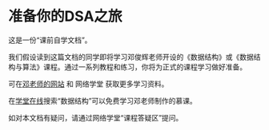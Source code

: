 # 准备你的DSA之旅 

这是一份“课前自学文档”。

我们假设读到这篇文档的同学即将学习邓俊辉老师开设的《数据结构》或《数据结构与算法》课程。通过一系列教程和练习，你将为正式的课程学习做好准备。

可在[邓老师的网站](https://dsa.cs.tsinghua.edu.cn/~deng/ds/dsacpp/index.htm) 和 网络学堂 获取更多学习资料。

在[学堂在线](https://www.xuetangx.com)搜索“数据结构”可以免费学习邓老师制作的慕课。

如对本文档有疑问，请通过网络学堂“课程答疑区”提问。